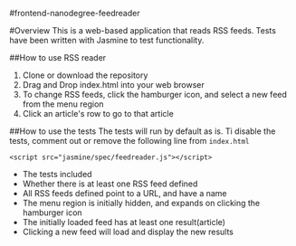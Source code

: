 #frontend-nanodegree-feedreader

#Overview
This is a web-based application that reads RSS feeds.  Tests have been written with Jasmine to test functionality.

##How to use RSS reader
1. Clone or download the repository
2. Drag and Drop index.html into your web browser
3. To change RSS feeds, click the hamburger icon, and select a new feed from the menu region
4. Click an article's row to go to that article

##How to use the tests
The tests will run by default as is.  Ti disable the tests, comment out or remove the following line from `index.html`
```
<script src="jasmine/spec/feedreader.js"></script>
```

- The tests included
 - Whether there is at least one RSS feed defined
 - All RSS feeds defined point to a URL, and have a name
 - The menu region is initially hidden, and expands on clicking the hamburger icon
 - The initially loaded feed has at least one result(article)
 - Clicking a new feed will load and display the new results

